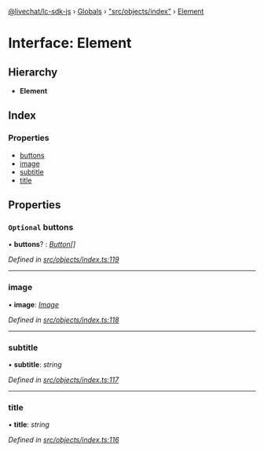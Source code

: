[@livechat/lc-sdk-js](../README.md) › [Globals](../globals.md) › ["src/objects/index"](../modules/_src_objects_index_.md) › [Element](_src_objects_index_.element.md)

# Interface: Element

## Hierarchy

* **Element**

## Index

### Properties

* [buttons](_src_objects_index_.element.md#optional-buttons)
* [image](_src_objects_index_.element.md#image)
* [subtitle](_src_objects_index_.element.md#subtitle)
* [title](_src_objects_index_.element.md#title)

## Properties

### `Optional` buttons

• **buttons**? : *[Button](_src_objects_index_.button.md)[]*

*Defined in [src/objects/index.ts:119](https://github.com/livechat/lc-sdk-js/blob/adb7bb1/src/objects/index.ts#L119)*

___

###  image

• **image**: *[Image](_src_objects_index_.image.md)*

*Defined in [src/objects/index.ts:118](https://github.com/livechat/lc-sdk-js/blob/adb7bb1/src/objects/index.ts#L118)*

___

###  subtitle

• **subtitle**: *string*

*Defined in [src/objects/index.ts:117](https://github.com/livechat/lc-sdk-js/blob/adb7bb1/src/objects/index.ts#L117)*

___

###  title

• **title**: *string*

*Defined in [src/objects/index.ts:116](https://github.com/livechat/lc-sdk-js/blob/adb7bb1/src/objects/index.ts#L116)*

